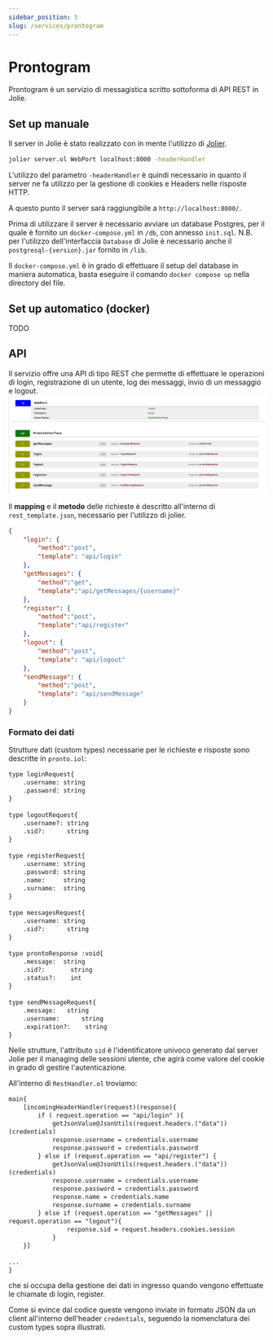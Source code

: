 ```yaml
---
sidebar_position: 5
slug: /services/prontogram
---
```



# Prontogram
Prontogram è un servizio di messagistica scritto sottoforma di API REST in Jolie.

## Set up manuale
Il server in Jolie è stato realizzato con in mente l'utilizzo di [Jolier](https://docs.jolie-lang.org/v1.11.x/language-tools-and-standard-library/rest/jolier/index.html).
```bash
jolier server.ol WebPort localhost:8000 -headerHandler
```
L'utilizzo del parametro ```-headerHandler``` è quindi necessario in quanto il server ne fa utilizzo per la gestione di cookies e Headers nelle risposte HTTP.

A questo punto il server sarà raggiungibile a ```http://localhost:8000/```.

Prima di utilizzare il server è necessario avviare un database Postgres, per il quale è fornito un ```docker-compose.yml``` in ```/db```, con annesso ```init.sql```.
N.B. per l'utilizzo dell'interfaccia ```Database``` di Jolie è necessario anche il ```postgresql-{version}.jar``` fornito in ```/lib```.

Il ```docker-compose.yml``` è in grado di effettuare il setup del database in maniera automatica, basta eseguire il comando ```docker compose up``` nella directory del file.

## Set up automatico (docker)
TODO

## API
Il servizio offre una API di tipo REST che permette di effettuare le operazioni di login, registrazione di un utente, log dei messaggi, invio di un messaggio e logout.
![Prontogram routes](/img/prontogram_recap.png)

Il **mapping** e il **metodo** delle richieste è descritto all'interno di ```rest_template.json```, necessario per l'utilizzo di jolier.
```json
{
    "login": {
        "method":"post",
        "template": "api/login"
    },
    "getMessages": {
        "method":"get",
        "template":"api/getMessages/{username}"
    },
    "register": {
        "method":"post",
        "template":"api/register"
    },
    "logout": {
        "method":"post",
        "template": "api/logout"
    },
    "sendMessage": {
        "method":"post",
        "template": "api/sendMessage"
    }
}
```

### Formato dei dati
Strutture dati (custom types) necessarie per le richieste e risposte sono descritte in ```pronto.iol```:
```jolie
type loginRequest{
    .username: string
    .password: string
}

type logoutRequest{
    .username?: string
    .sid?:      string
}

type registerRequest{
    .username: string
    .password: string
    .name:     string
    .surname:  string
}

type messagesRequest{
    .username: string
    .sid?:      string
}

type prontoResponse :void{
    .message:  string
    .sid?:       string
    .status?:    int
}

type sendMessageRequest{
    .message:   string
    .username:      string
    .expiration?:    string
}
```
Nelle strutture, l'attributo ```sid``` è l'identificatore univoco generato dal server Jolie per il managing delle sessioni utente, che agirà come valore del cookie in grado di gestire l'autenticazione.

All'interno di ```RestHandler.ol``` troviamo:

```jolie
main{
    [incomingHeaderHandler(request)(response){
        if ( request.operation == "api/login" ){
            getJsonValue@JsonUtils(request.headers.("data"))(credentials)
            response.username = credentials.username
            response.password = credentials.password
        } else if (request.operation == "api/register") {
            getJsonValue@JsonUtils(request.headers.("data"))(credentials)
            response.username = credentials.username
            response.password = credentials.password
            response.name = credentials.name
            response.surname = credentials.surname
        } else if (request.operation == "getMessages" || request.operation == "logout"){
                response.sid = request.headers.cookies.session
            }
    }]

...
}
```
che si occupa della gestione dei dati in ingresso quando vengono effettuate le chiamate di login, register. 

Come si evince dal codice queste vengono inviate in formato JSON da un client all'interno dell'header ```credentials```, seguendo la nomenclatura dei custom types sopra illustrati.